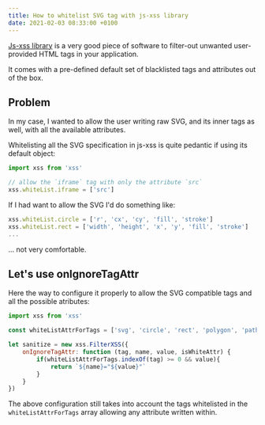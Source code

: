 ```yaml
---
title: How to whitelist SVG tag with js-xss library
date: 2021-02-03 08:33:00 +0100
---
```




[Js-xss library](https://github.com/leizongmin/js-xss/issues/118#issuecomment-352865144) is a very good piece of software to filter-out unwanted user-provided HTML tags in your application.

It comes with a pre-defined default set of blacklisted tags and attributes out of the box.

## Problem

In my case, I wanted to allow the user writing raw SVG, and its inner tags as well, with all the available attributes.

Whitelisting all the SVG specification in js-xss is quite pedantic if using its default object:

```js
import xss from 'xss'

// allow the `iframe` tag with only the attribute `src`
xss.whiteList.iframe = ['src']
```

If I had want to allow the SVG I'd do something like:

```js
xss.whiteList.circle = ['r', 'cx', 'cy', 'fill', 'stroke']
xss.whiteList.rect = ['width', 'height', 'x', 'y', 'fill', 'stroke']
...
```

... not very comfortable.

## Let's use onIgnoreTagAttr

Here the way to configure it properly to allow the SVG compatible tags and all the possible atributes:

```js
import xss from 'xss'

const whiteListAttrForTags = ['svg', 'circle', 'rect', 'polygon', 'path', ...]

let sanitize = new xss.FilterXSS({
    onIgnoreTagAttr: function (tag, name, value, isWhiteAttr) {
        if(whiteListAttrForTags.indexOf(tag) >= 0 && value){
            return `${name}="${value}"`
        }
    }
})
```

The above configuration still takes into account the tags whitelisted in the `whiteListAttrForTags` array allowing any attribute written within.